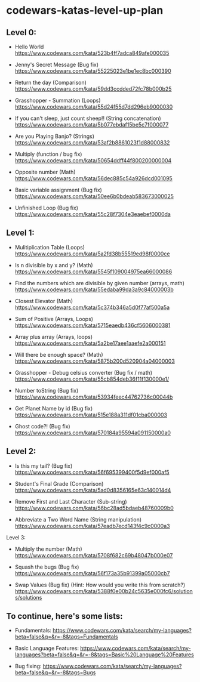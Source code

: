 # codewars-katas-level-up-plan

## Level 0:

- Hello World
https://www.codewars.com/kata/523b4ff7adca849afe000035

- Jenny's Secret Message (Bug fix)
https://www.codewars.com/kata/55225023e1be1ec8bc000390

- Return the day (Comparison)
https://www.codewars.com/kata/59dd3ccdded72fc78b000b25

- Grasshopper - Summation (Loops)
https://www.codewars.com/kata/55d24f55d7dd296eb9000030

- If you can't sleep, just count sheep!! (String concatenation)
https://www.codewars.com/kata/5b077ebdaf15be5c7f000077

- Are you Playing Banjo? (Strings)
https://www.codewars.com/kata/53af2b8861023f1d88000832

- Multiply (function / bug fix)
https://www.codewars.com/kata/50654ddff44f800200000004

- Opposite number (Math)
https://www.codewars.com/kata/56dec885c54a926dcd001095

- Basic variable assignment (Bug fix)
https://www.codewars.com/kata/50ee6b0bdeab583673000025

- Unfinished Loop (Bug fix)
https://www.codewars.com/kata/55c28f7304e3eaebef0000da

## Level 1:

- Mulitiplication Table (Loops)
https://www.codewars.com/kata/5a2fd38b55519ed98f0000ce

- Is n divisible by x and y? (Math)
https://www.codewars.com/kata/5545f109004975ea66000086

- Find the numbers which are divisible by given number (arrays, math)
https://www.codewars.com/kata/55edaba99da3a9c84000003b

- Closest Elevator (Math)
https://www.codewars.com/kata/5c374b346a5d0f77af500a5a

- Sum of Positive (Arrays, Loops)
https://www.codewars.com/kata/5715eaedb436cf5606000381

- Array plus array (Arrays, loops)
https://www.codewars.com/kata/5a2be17aee1aaefe2a000151

- Will there be enough space? (Math)
https://www.codewars.com/kata/5875b200d520904a04000003

- Grasshopper - Debug celsius converter (Bug fix / math)
https://www.codewars.com/kata/55cb854deb36f11f130000e1/

- Number toString (Bug fix)
https://www.codewars.com/kata/53934feec44762736c00044b

- Get Planet Name by id (Bug fix)
https://www.codewars.com/kata/515e188a311df01cba000003

- Ghost code?! (Bug fix)
https://www.codewars.com/kata/570184a95594a091150000a0


## Level 2:

- Is this my tail? (Bug fix)
https://www.codewars.com/kata/56f695399400f5d9ef000af5

- Student's Final Grade (Comparison)
https://www.codewars.com/kata/5ad0d8356165e63c140014d4

- Remove First and Last Character (Sub-string)
https://www.codewars.com/kata/56bc28ad5bdaeb48760009b0

- Abbreviate a Two Word Name (String manipulation)
https://www.codewars.com/kata/57eadb7ecd143f4c9c0000a3

Level 3:

- Multiply the number (Math)
https://www.codewars.com/kata/5708f682c69b48047b000e07

- Squash the bugs (Bug fix)
https://www.codewars.com/kata/56f173a35b91399a05000cb7

- Swap Values (Bug fix) (Hint: How would you write this from scratch?)
https://www.codewars.com/kata/5388f0e00b24c5635e000fc6/solutions/solutions

## To continue, here's some lists:

- Fundamentals:
https://www.codewars.com/kata/search/my-languages?beta=false&q=&r=-8&tags=Fundamentals

- Basic Language Features:
https://www.codewars.com/kata/search/my-languages?beta=false&q=&r=-8&tags=Basic%20Language%20Features

- Bug fixing:
https://www.codewars.com/kata/search/my-languages?beta=false&q=&r=-8&tags=Bugs
